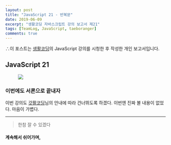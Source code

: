 ```yaml
---
layout: post
title: "JavaScript 21 - 반복문"
date: 2019-06-09
excerpt: "생활코딩 자바스크립트 강의 보고서 제21"
tags: [TeamLog, JavaScript, taeboranger]
comments: true
---
```


∴이 포스트는 [생활코딩](https://www.youtube.com/playlist?list=PLuHgQVnccGMBB348PWRN0fREzYcYgFybf)의 JavaScript 강의를 시청한 후 작성한 개인 보고서입니다.

## JavaScript 21

<figure class="half">
    <a href="https://www.lform.com/_assets/packages/wp/assets/uploaded/2017/08/lform_javascript_blog_header_image-1600x1080.jpg"><img src="https://www.lform.com/_assets/packages/wp/assets/uploaded/2017/08/lform_javascript_blog_header_image-1600x1080.jpg"></a>
</figure>

### 이번에도 서론으로 끝내자
이번 강의도 [갓활코딩](https://www.youtube.com/playlist?list=PLuHgQVnccGMBB348PWRN0fREzYcYgFybf)님의 안내에 따라 건너뛰도록 하겠다. 이번엔 진짜 볼 내용이 없었다. 마음이 가볍다.

---
>한참 잘 수 있겠다

#### 계속해서 쉬어가며,
